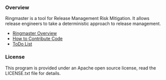 ### Overview
Ringmaster is a tool for Release Management Risk Mitigation. It allows release engineers to take a deterministic approach to release management.

* [Ringmaster Overview](https://github.com/fusion94/DamageStudios/blob/master/docs/Overview.md)
* [How to Contribute Code](https://github.com/fusion94/DamageStudios/blob/master/docs/Contributing_Code.md)
* [ToDo List](https://github.com/fusion94/DamageStudios/blob/master/docs/ToDo.md)

### License
This program is provided under an Apache open source license, read the LICENSE.txt file for details.
